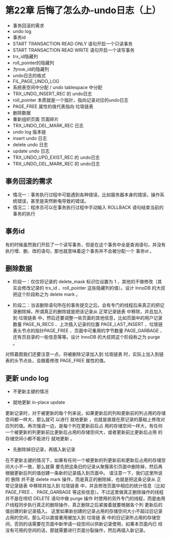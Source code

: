 # 第22章 后悔了怎么办-undo日志（上）

- 事务回滚的需求
- undo log
- 事务id    
- START TRANSACTION READ ONLY 语句开启一个只读事务
- START TRANSACTION READ WRITE 语句开启一个读写事务
- trx_id隐藏列
- roll_pointer的隐藏列
- 为row_id的隐藏列
- undo日志的格式
- FIL_PAGE_UNDO_LOG
- 系统表空间中分配 / undo tablespace 中分配
- TRX_UNDO_INSERT_REC 的 undo日志
- roll_pointer 本质就是一个指针，指向记录对应的undo日志
- PAGE_FREE 属性的值代表指向 垃圾链表
- 删除数据
- 重新组织页面 页面碎片
- TRX_UNDO_DEL_MARK_REC 日志
- undo log  版本链
- insert undo 日志
- delete undo 日志
- update undo 日志
- TRX_UNDO_UPD_EXIST_REC 的 undo日志
- TRX_UNDO_DEL_MARK_REC  的 undo日志

## 事务回滚的需求

- 情况一：事务执行过程中可能遇到各种错误，比如服务器本身的错误，操作系统错误，甚至是突然断电导致的错误。
- 情况二：程序员可以在事务执行过程中手动输入 ROLLBACK 语句结束当前的事务的执行

## 事务id

有的时候虽然我们开启了一个读写事务，但是在这个事务中全是查询语句，并没有执行增、删、改的语句，那也就意味着这个事务并不会被分配一个 事务id 。

## 删除数据

- 阶段一：仅仅将记录的 delete_mask 标识位设置为 1 ，其他的不做修改（其实会修改记录的 trx_id 、roll_pointer 这些隐藏列的值）。设计 InnoDB 的大叔把这个阶段称之为 delete mark 。

- 阶段二：当该删除语句所在的事务提交之后，会有专门的线程后来真正的把记录删除掉。所谓真正的删除就是把该记录从 正常记录链表 中移除，并且加入到 垃圾链表 中，然后还要调整一些页面的其他信息，比如页面中的用户记录数量 PAGE_N_RECS 、上次插入记录的位置 PAGE_LAST_INSERT 、垃圾链表头节点的指针PAGE_FREE 、页面中可重用的字节数量 PAGE_GARBAGE 、还有页目录的一些信息等等。设计 InnoDB 的大叔把这个阶段称之为 purge 。

对照着图我们还要注意一点，将被删除记录加入到 垃圾链表 时，实际上加入到链表的头节点处，会跟着修改 PAGE_FREE 属性的值。

## 更新 undo log

- 不更新主键的情况

-  就地更新 in-place update

更新记录时，对于被更新的每个列来说，如果更新后的列和更新前的列占用的存储空间都一样大，那么就可
以进行 就地更新 ，也就是直接在原记录的基础上修改对应列的值。再次强调一边，是每个列在更新前后占
用的存储空间一样大，有任何一个被更新的列更新前比更新后占用的存储空间大，或者更新前比更新后占用
的存储空间小都不能进行 就地更新 。

- 先删除掉旧记录，再插入新记录

在不更新主键的情况下，如果有任何一个被更新的列更新前和更新后占用的存储空间大小不一致，那么就需
要先把这条旧的记录从聚簇索引页面中删除掉，然后再根据更新后列的值创建一条新的记录插入到页面中。
请注意一下，我们这里所说的 删除 并不是 delete mark 操作，而是真正的删除掉，也就是把这条记录从 正
常记录链表 中移除并加入到 垃圾链表 中，并且修改页面中相应的统计信息（比如 PAGE_FREE 、
PAGE_GARBAGE 等这些信息）。不过这里做真正删除操作的线程并不是在唠叨 DELETE 语句中做 purge 操作
时使用的另外专门的线程，而是由用户线程同步执行真正的删除操作，真正删除之后紧接着就要根据各个列
更新后的值创建的新记录插入。
这里如果新创建的记录占用的存储空间大小不超过旧记录占用的空间，那么可以直接重用被加入到 垃圾链
表 中的旧记录所占用的存储空间，否则的话需要在页面中新申请一段空间以供新记录使用，如果本页面内已
经没有可用的空间的话，那就需要进行页面分裂操作，然后再插入新记录。
